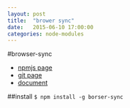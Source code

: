 ```yaml
---
layout: post
title:  "brower sync"
date:   2015-06-10 17:00:00
categories: node-modules
---
```


#browser-sync
- [npmjs page](https://www.npmjs.com/package/browser-sync)
- [git page](https://github.com/browsersync/browser-sync)
- [document](http://www.browsersync.io/docs/)

##install
`$ npm install -g borser-sync`
